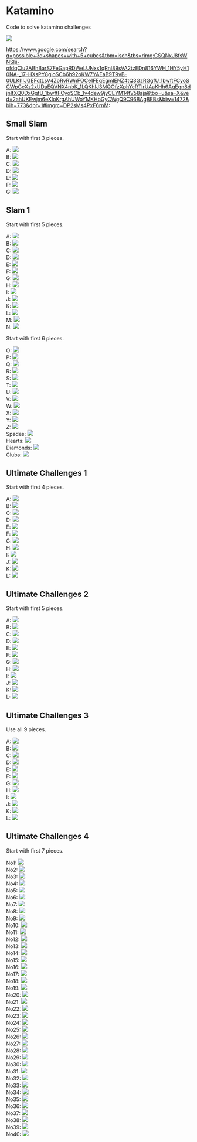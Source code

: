 # Katamino

Code to solve katamino challenges

![](art/katamino.svg)

https://www.google.com/search?q=possible+3d+shapes+with+5+cubes&tbm=isch&tbs=rimg:CSQNxJ8fsWNSIji-ofdqClu2ABhBarS7FeGapRDWeLUNxs1qRnl89sVA2tzEDn816YWH_1HY5yH10NA-_17-HXsPY8gioSCb6h92oKW7YAEaB9T9vB-0ULKhIJGEFqtLsV4ZoRvRWnFOCe1FEqEgmlENZ4tQ3GzRGgfU_1bwftFCyoSCWpGeXz2xUDaEQVNX4nbK_1LQKhIJ3MQOfzXphYcRTIrUAaKHh6AqEgn8djnIfXQ0DxGgfU_1bwftFCyoSCb_1v4dew9jyCEYM14tV58aja&tbo=u&sa=X&ved=2ahUKEwjm6eXIoKrgAhUWoYMKHbGyCWgQ9C96BAgBEBs&biw=1472&bih=773&dpr=1#imgrc=DP2sMs4PxF6rnM:

## Small Slam 
Start with first 3 pieces.

A: ![](art/Small_Slam_A_3.svg)</br>
B: ![](art/Small_Slam_B_3.svg)</br>
C: ![](art/Small_Slam_C_3.svg)</br>
D: ![](art/Small_Slam_D_3.svg)</br>
E: ![](art/Small_Slam_E_3.svg)</br>
F: ![](art/Small_Slam_F_3.svg)</br>
G: ![](art/Small_Slam_G_3.svg)</br>

## Slam 1
Start with first 5 pieces.

A: ![](art/Slam_1_A_5.svg)</br>
B: ![](art/Slam_1_B_5.svg)</br>
C: ![](art/Slam_1_C_5.svg)</br>
D: ![](art/Slam_1_D_5.svg)</br>
E: ![](art/Slam_1_E_5.svg)</br>
F: ![](art/Slam_1_F_5.svg)</br>
G: ![](art/Slam_1_G_5.svg)</br>
H: ![](art/Slam_1_H_5.svg)</br>
I: ![](art/Slam_1_I_5.svg)</br>
J: ![](art/Slam_1_J_5.svg)</br>
K: ![](art/Slam_1_K_5.svg)</br>
L: ![](art/Slam_1_L_5.svg)</br>
M: ![](art/Slam_1_M_5.svg)</br>
N: ![](art/Slam_1_N_5.svg)</br>

Start with first 6 pieces.

O: ![](art/Slam_1_O_6.svg)</br>
P: ![](art/Slam_1_P_6.svg)</br>
Q: ![](art/Slam_1_Q_6.svg)</br>
R: ![](art/Slam_1_R_6.svg)</br>
S: ![](art/Slam_1_S_6.svg)</br>
T: ![](art/Slam_1_T_6.svg)</br>
U: ![](art/Slam_1_U_6.svg)</br>
V: ![](art/Slam_1_V_6.svg)</br>
W: ![](art/Slam_1_W_6.svg)</br>
X: ![](art/Slam_1_X_6.svg)</br>
Y: ![](art/Slam_1_Y_6.svg)</br>
Z: ![](art/Slam_1_Z_6.svg)</br>
Spades: ![](art/Slam_1_Spades_6.svg)</br>
Hearts: ![](art/Slam_1_Hearts_6.svg)</br>
Diamonds: ![](art/Slam_1_Diamonds_6.svg)</br>
Clubs: ![](art/Slam_1_Clubs_6.svg)</br>

## Ultimate Challenges 1
Start with first 4 pieces.

A: ![](art/Ultimate_Challenges_1_A_4.svg)</br>
B: ![](art/Ultimate_Challenges_1_B_4.svg)</br>
C: ![](art/Ultimate_Challenges_1_C_4.svg)</br>
D: ![](art/Ultimate_Challenges_1_D_4.svg)</br>
E: ![](art/Ultimate_Challenges_1_E_4.svg)</br>
F: ![](art/Ultimate_Challenges_1_F_4.svg)</br>
G: ![](art/Ultimate_Challenges_1_G_4.svg)</br>
H: ![](art/Ultimate_Challenges_1_H_4.svg)</br>
I: ![](art/Ultimate_Challenges_1_I_4.svg)</br>
J: ![](art/Ultimate_Challenges_1_J_4.svg)</br>
K: ![](art/Ultimate_Challenges_1_K_4.svg)</br>
L: ![](art/Ultimate_Challenges_1_L_4.svg)</br>

## Ultimate Challenges 2
Start with first 5 pieces.

A: ![](art/Ultimate_Challenges_2_A_5.svg)</br>
B: ![](art/Ultimate_Challenges_2_B_5.svg)</br>
C: ![](art/Ultimate_Challenges_2_C_5.svg)</br>
D: ![](art/Ultimate_Challenges_2_D_5.svg)</br>
E: ![](art/Ultimate_Challenges_2_E_5.svg)</br>
F: ![](art/Ultimate_Challenges_2_F_5.svg)</br>
G: ![](art/Ultimate_Challenges_2_G_5.svg)</br>
H: ![](art/Ultimate_Challenges_2_H_5.svg)</br>
I: ![](art/Ultimate_Challenges_2_I_5.svg)</br>
J: ![](art/Ultimate_Challenges_2_J_5.svg)</br>
K: ![](art/Ultimate_Challenges_2_K_5.svg)</br>
L: ![](art/Ultimate_Challenges_2_L_5.svg)</br>

## Ultimate Challenges 3
Use all 9 pieces.

A: ![](art/Ultimate_Challenges_3_A_9.svg)</br>
B: ![](art/Ultimate_Challenges_3_B_9.svg)</br>
C: ![](art/Ultimate_Challenges_3_C_9.svg)</br>
D: ![](art/Ultimate_Challenges_3_D_9.svg)</br>
E: ![](art/Ultimate_Challenges_3_E_9.svg)</br>
F: ![](art/Ultimate_Challenges_3_F_9.svg)</br>
G: ![](art/Ultimate_Challenges_3_G_9.svg)</br>
H: ![](art/Ultimate_Challenges_3_H_9.svg)</br>
I: ![](art/Ultimate_Challenges_3_I_9.svg)</br>
J: ![](art/Ultimate_Challenges_3_J_9.svg)</br>
K: ![](art/Ultimate_Challenges_3_K_9.svg)</br>
L: ![](art/Ultimate_Challenges_3_L_9.svg)</br>

## Ultimate Challenges 4
Start with first 7 pieces.

No1: ![](art/Ultimate_Challenges_4_No1_7.svg)</br>
No2: ![](art/Ultimate_Challenges_4_No2_7.svg)</br>
No3: ![](art/Ultimate_Challenges_4_No3_7.svg)</br>
No4: ![](art/Ultimate_Challenges_4_No4_7.svg)</br>
No5: ![](art/Ultimate_Challenges_4_No5_7.svg)</br>
No6: ![](art/Ultimate_Challenges_4_No6_7.svg)</br>
No7: ![](art/Ultimate_Challenges_4_No7_7.svg)</br>
No8: ![](art/Ultimate_Challenges_4_No8_7.svg)</br>
No9: ![](art/Ultimate_Challenges_4_No9_7.svg)</br>
No10: ![](art/Ultimate_Challenges_4_No10_7.svg)</br>
No11: ![](art/Ultimate_Challenges_4_No11_7.svg)</br>
No12: ![](art/Ultimate_Challenges_4_No12_7.svg)</br>
No13: ![](art/Ultimate_Challenges_4_No13_7.svg)</br>
No14: ![](art/Ultimate_Challenges_4_No14_7.svg)</br>
No15: ![](art/Ultimate_Challenges_4_No15_7.svg)</br>
No16: ![](art/Ultimate_Challenges_4_No16_7.svg)</br>
No17: ![](art/Ultimate_Challenges_4_No17_7.svg)</br>
No18: ![](art/Ultimate_Challenges_4_No18_7.svg)</br>
No19: ![](art/Ultimate_Challenges_4_No19_7.svg)</br>
No20: ![](art/Ultimate_Challenges_4_No20_7.svg)</br>
No21: ![](art/Ultimate_Challenges_4_No21_7.svg)</br>
No22: ![](art/Ultimate_Challenges_4_No22_7.svg)</br>
No23: ![](art/Ultimate_Challenges_4_No23_7.svg)</br>
No24: ![](art/Ultimate_Challenges_4_No24_7.svg)</br>
No25: ![](art/Ultimate_Challenges_4_No25_7.svg)</br>
No26: ![](art/Ultimate_Challenges_4_No26_7.svg)</br>
No27: ![](art/Ultimate_Challenges_4_No27_7.svg)</br>
No28: ![](art/Ultimate_Challenges_4_No28_7.svg)</br>
No29: ![](art/Ultimate_Challenges_4_No29_7.svg)</br>
No30: ![](art/Ultimate_Challenges_4_No30_7.svg)</br>
No31: ![](art/Ultimate_Challenges_4_No31_7.svg)</br>
No32: ![](art/Ultimate_Challenges_4_No32_7.svg)</br>
No33: ![](art/Ultimate_Challenges_4_No33_7.svg)</br>
No34: ![](art/Ultimate_Challenges_4_No34_7.svg)</br>
No35: ![](art/Ultimate_Challenges_4_No35_7.svg)</br>
No36: ![](art/Ultimate_Challenges_4_No36_7.svg)</br>
No37: ![](art/Ultimate_Challenges_4_No37_7.svg)</br>
No38: ![](art/Ultimate_Challenges_4_No38_7.svg)</br>
No39: ![](art/Ultimate_Challenges_4_No39_7.svg)</br>
No40: ![](art/Ultimate_Challenges_4_No40_7.svg)</br>